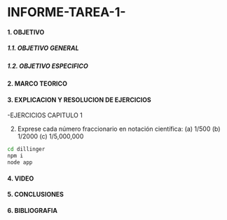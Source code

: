 # INFORME-TAREA-1-

#### 1. OBJETIVO
##### 1.1. OBJETIVO GENERAL
##### 1.2. OBJETIVO ESPECIFICO
#### 2. MARCO TEORICO
#### 3. EXPLICACION Y RESOLUCION DE EJERCICIOS
 -EJERCICIOS CAPITULO 1

2. Exprese cada número fraccionario en notación científica: 
(a) 1/500 
(b) 1/2000 
(c) 1/5,000,000
```sh
cd dillinger
npm i
node app
```

#### 4. VIDEO
#### 5. CONCLUSIONES
#### 6. BIBLIOGRAFIA
